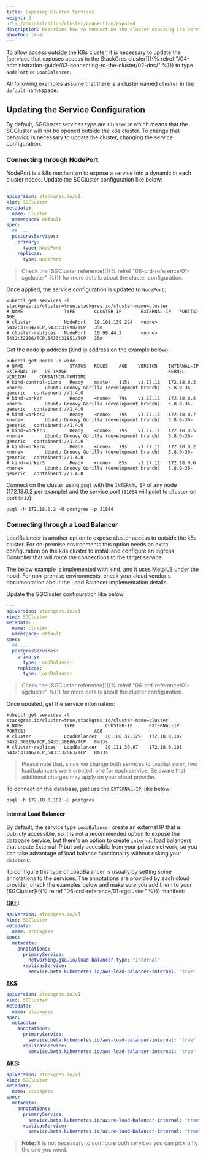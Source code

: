 ```yaml
---
title: Exposing Cluster Services
weight: 3
url: /administration/cluster/connection/exposed
description: Describes how to connect on the cluster exposing its services on the internet.
showToc: true
---
```


To allow access outside the K8s cluster, it is necessary to update the [services that exposes access to the StackGres cluster]({{% relref "/04-administration-guide/02-connecting-to-the-cluster/02-dns/" %}}) to type `NodePort` or `LoadBalancer`.

All following examples assume that there is a cluster named `cluster` in the `default` namespace.

## Updating the Service Configuration

By default, SGCluster services type are `ClusterIP` which means that the SGCluster will not be opened outside the k8s cluster. To change that behavior, is necessary to update the cluster, changing the service configuration.

### Connecting through NodePort

NodePort is a k8s mechanism to expose a service into a dynamic in each cluster nodes.
Update the SGCluster configuration like below:

```yaml
---
apiVersion: stackgres.io/v1
kind: SGCluster
metadata:
  name: cluster
  namespace: default
spec:
  ## ...
  postgresServices:
    primary:
      type: NodePort
    replicas:
      type: NodePort
```

> Check the [SGCluster reference]({{% relref "06-crd-reference/01-sgcluster" %}}) for more details about the cluster configuration.

Once applied, the service configuration is updated to `NodePort`:

```
kubectl get services -l stackgres.io/cluster=true,stackgres.io/cluster-name=cluster
# NAME               TYPE       CLUSTER-IP       EXTERNAL-IP   PORT(S)                         AGE
# cluster            NodePort   10.101.139.224   <none>        5432:31884/TCP,5433:31998/TCP   35m
# cluster-replicas   NodePort   10.99.44.2       <none>        5432:32106/TCP,5433:31851/TCP   35m
```

Get the node ip address (kind ip address on the example below):

```
kubectl get nodes -o wide
# NAME                 STATUS   ROLES    AGE    VERSION    INTERNAL-IP   EXTERNAL-IP   OS-IMAGE                                     KERNEL-VERSION     CONTAINER-RUNTIME
# kind-control-plane   Ready    master   115s   v1.17.11   172.18.0.3    <none>        Ubuntu Groovy Gorilla (development branch)   5.8.0-36-generic   containerd://1.4.0
# kind-worker          Ready    <none>   79s    v1.17.11   172.18.0.4    <none>        Ubuntu Groovy Gorilla (development branch)   5.8.0-36-generic   containerd://1.4.0
# kind-worker2         Ready    <none>   79s    v1.17.11   172.18.0.7    <none>        Ubuntu Groovy Gorilla (development branch)   5.8.0-36-generic   containerd://1.4.0
# kind-worker3         Ready    <none>   79s    v1.17.11   172.18.0.5    <none>        Ubuntu Groovy Gorilla (development branch)   5.8.0-36-generic   containerd://1.4.0
# kind-worker4         Ready    <none>   79s    v1.17.11   172.18.0.2    <none>        Ubuntu Groovy Gorilla (development branch)   5.8.0-36-generic   containerd://1.4.0
# kind-worker5         Ready    <none>   85s    v1.17.11   172.18.0.6    <none>        Ubuntu Groovy Gorilla (development branch)   5.8.0-36-generic   containerd://1.4.0
```

Connect on the cluster using `psql` with the `INTERNAL IP` of any node (172.18.0.2 per example) and the service port (`31884` will point to `cluster` on port `5432`):

```
psql -h 172.18.0.2 -U postgres -p 31884
```

### Connecting through a Load Balancer

LoadBalancer is another option to expose cluster access to outside the k8s cluster.
For on-premise environments this option needs an extra configuration on the k8s cluster to install and configure an Ingress Controller that will route the connections to the target service.

The below example is implemented with [kind](https://kind.sigs.k8s.io/), and it uses [MetalLB](https://metallb.universe.tf/) under the hood.
For non-premise environments, check your cloud vendor's documentation about the Load Balancer implementation details.

Update the SGCluster configuration like below:

```yaml
---
apiVersion: stackgres.io/v1
kind: SGCluster
metadata:
  name: cluster
  namespace: default
spec:
  ## ...
  postgresServices:
    primary:
      type: LoadBalancer
    replicas:
      type: LoadBalancer
```

> Check the [SGCluster reference]({{% relref "06-crd-reference/01-sgcluster" %}}) for more details about the cluster configuration.

Once updated, get the service information:

```
kubectl get services -l stackgres.io/cluster=true,stackgres.io/cluster-name=cluster
# NAME               TYPE           CLUSTER-IP      EXTERNAL-IP    PORT(S)                         AGE
# cluster            LoadBalancer   10.108.32.129   172.18.0.102   5432:30219/TCP,5433:30886/TCP   8m13s
# cluster-replicas   LoadBalancer   10.111.30.87    172.18.0.101   5432:31146/TCP,5433:32063/TCP   8m13s
```

> Please note that, since we change both services to `LoadBalancer`, two loadbalancers were created, one for each service. 
> Be aware that additional charges may apply on your cloud provider.

To connect on the database, just use the `EXTERNAL-IP`, like below:

```
psql -h 172.18.0.102 -U postgres
```

#### Internal Load Balancer

By default, the service type `LoadBalancer` create an external IP that is publicly accessible, so it is not a recommended option to expose the database service, but there's an option to create `internal` load balancers that create External IP but only accesible from your private network, so you can take advantage of load balance functionality without risking your database.

To configure this type or LoadBalancer is usually by setting some annotations to the services. The annotations are provided by each cloud provider, check the examples below and make sure you add them to your [SGCluster]({{% relref "06-crd-reference/01-sgcluster" %}}) manifest:


**[GKE](https://cloud.google.com/kubernetes-engine/docs/how-to/internal-load-balancing):**

```yaml
apiVersion: stackgres.io/v1
kind: SGCluster
metadata:
  name: stackgres
spec:
  metadata:
    annotations:
      primaryService:
        networking.gke.io/load-balancer-type: "Internal"
      replicasService:
        service.beta.kubernetes.io/aws-load-balancer-internal: "true"
```


**[EKS](https://docs.aws.amazon.com/eks/latest/userguide/network-load-balancing.html):**

```yaml
apiVersion: stackgres.io/v1
kind: SGCluster
metadata:
  name: stackgres
spec:
  metadata:
    annotations:
      primaryService:
        service.beta.kubernetes.io/aws-load-balancer-internal: "true"
      replicasService:
        service.beta.kubernetes.io/aws-load-balancer-internal: "true"
```

**[AKS](https://docs.microsoft.com/en-us/azure/aks/internal-lb):**

```yaml
apiVersion: stackgres.io/v1
kind: SGCluster
metadata:
  name: stackgres
spec:
  metadata:
    annotations:
      primaryService:
        service.beta.kubernetes.io/azure-load-balancer-internal: "true"
      replicasService:
        service.beta.kubernetes.io/azure-load-balancer-internal: "true"
```


>**Note:** It is not necessary to configure both services you can pick only the one you need.
